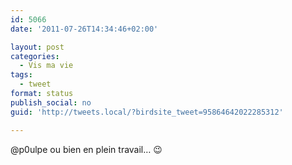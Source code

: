 ```yaml
---
id: 5066
date: '2011-07-26T14:34:46+02:00'

layout: post
categories:
  - Vis ma vie
tags:
  - tweet
format: status
publish_social: no
guid: 'http://tweets.local/?birdsite_tweet=95864642022285312'

---
```


@p0ulpe ou bien en plein travail… 😉